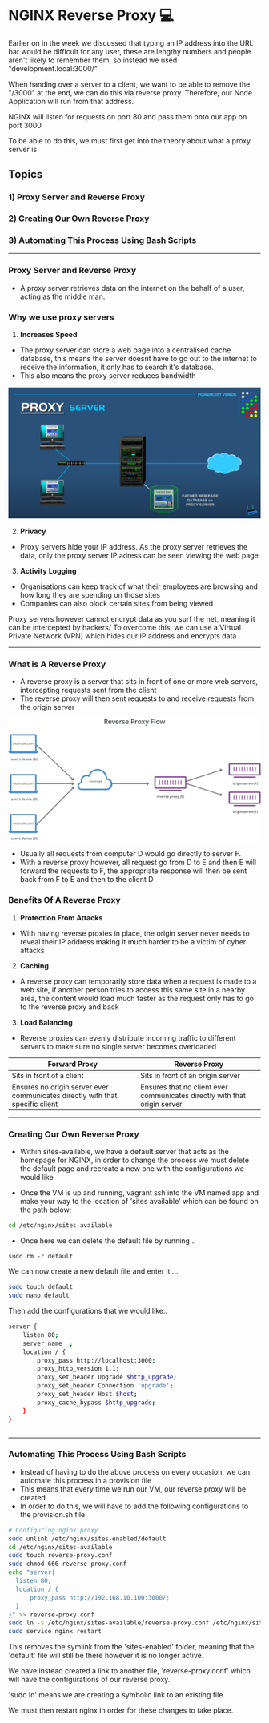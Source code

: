 # NGINX Reverse Proxy :computer:

Earlier on in the week we discussed that typing an IP address into the URL bar would be difficult for any user,
these are lengthy numbers and people aren't likely to remember them, so instead we used "development.local:3000/"

When handing over a server to a client, we want to be able to remove the "/3000" at the end, we can do this via
reverse proxy. Therefore, our Node Application will run from that address.

NGINX will listen for requests on port 80 and pass them onto our app on port 3000

To be able to do this, we must first get into the theory about what a proxy server is

## Topics 

### 1) Proxy Server and Reverse Proxy

### 2) Creating Our Own Reverse Proxy

### 3) Automating This Process Using Bash Scripts

---


### Proxy Server and Reverse Proxy

- A proxy server retrieves data on the internet on the behalf of a user, acting as the middle man.

### Why we use proxy servers

1. **Increases Speed**
- The proxy server can store a web page into a centralised cache database, this means the server doesnt have to go out to
the internet to receive the information, it only has to search it's database.
- This also means the proxy server reduces bandwidth

![Proxy Server Speed](images/proxy-server-cache.png)


2. **Privacy**
- Proxy servers hide your IP address. As the proxy server retrieves the data, only the proxy server IP adress can be seen
viewing the web page

3. **Activity Logging**
- Organisations can keep track of what their employees are browsing and how long they are spending on those sites
- Companies can also block certain sites from being viewed

Proxy servers however cannot encrypt data as you surf the net, meaning it can be intercepted by hackers/
To overcome this, we can use a Virtual Private Network (VPN) which hides our IP address and encrypts data

---

### What is A Reverse Proxy

- A reverse proxy is a server that sits in front of one or more web servers, intercepting requests sent from the client
- The reverse proxy will then sent requests to and receive requests from the origin server


![Proxy Image](images/Reverse-Proxy-Flow.svg)

- Usually all requests from computer D would go directly to server F.
- With a reverse proxy however, all request go from D to E and then E will forward the requests to F,
the appropriate response will then be sent back from F to E and then to the client D

### Benefits Of A Reverse Proxy

1. **Protection From Attacks**
- With having reverse proxies in place, the origin server never needs to reveal their IP address
making it much harder to be a victim of cyber attacks

2. **Caching**
- A reverse proxy can temporarily store data when a request is made to a web site, if another person tries
to access this same site in a nearby area, the content would load much faster as the request only has to go to the
reverse proxy and back

3. **Load Balancing**
- Reverse proxies can evenly distribute incoming traffic to different servers to make sure no single server becomes
overloaded


Forward Proxy | Reverse Proxy
-----|------
Sits in front of a client|Sits in front of an origin server 
Ensures no origin server ever communicates directly with that specific client| Ensures that no client ever communicates directly with that origin server
---

### Creating Our Own Reverse Proxy

- Within sites-available, we have a default server that acts as the homepage for NGINX, in order to change the process we must
delete the default page and recreate a new one with the configurations we would like

- Once the VM is up and running, vagrant ssh into the VM named app and make your way to the location of 'sites available'
which can be found on the path below:

```bash
cd /etc/nginx/sites-available
```

- Once here we can delete the default file by running ..
```
sudo rm -r default
```
We can now create a new default file and enter it ... 

```bash
sudo touch default
sudo nano default
```
Then add the configurations that we would like..

```bash
server {
    listen 80;
    server_name _;
    location / {
        proxy_pass http://localhost:3000;
        proxy_http_version 1.1;
        proxy_set_header Upgrade $http_upgrade;
        proxy_set_header Connection 'upgrade';
        proxy_set_header Host $host;
        proxy_cache_bypass $http_upgrade;
    }
}

```

```bash

```
---

### Automating This Process Using Bash Scripts

- Instead of having to do the above process on every occasion, we can automate this process in a provision file
- This means that every time we run our VM, our reverse proxy will be created
- In order to do this, we will have to add the following configurations to the provision.sh file 


```bash
# Configuring nginx proxy
sudo unlink /etc/nginx/sites-enabled/default
cd /etc/nginx/sites-available
sudo touch reverse-proxy.conf
sudo chmod 666 reverse-proxy.conf
echo "server{
  listen 80;
  location / {
      proxy_pass http://192.168.10.100:3000/;
  }
}" >> reverse-proxy.conf
sudo ln -s /etc/nginx/sites-available/reverse-proxy.conf /etc/nginx/sites-enabl>
sudo service nginx restart

```
This removes the symlink from the 'sites-enabled' folder, meaning that the 'default' file will still be there
however it is no longer active.

We have instead created a link to another file, 'reverse-proxy.conf' which will have the configurations of our 
reverse proxy.

'sudo ln' means we are creating a symbolic link to an existing file.

We must then restart nginx in order for these changes to take place.



